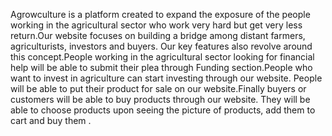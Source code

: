 Agrowculture is a platform created to expand the exposure of the people working in the
agricultural sector who work very hard but get very less return.Our website focuses on building a bridge among distant farmers, agriculturists, investors
and buyers. Our key features also revolve around this concept.People working in the agricultural sector looking for financial help will be
able to submit their plea through Funding section.People who want to invest in agriculture can start investing through our website. People will be able to put their product for sale on our
website.Finally buyers or customers will be able to buy products through our
website. They will be able to choose products upon seeing the picture of products, add
them to cart and buy them .
